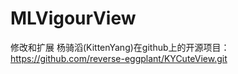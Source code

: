 # MLVigourView
修改和扩展 杨骑滔(KittenYang)在github上的开源项目：https://github.com/reverse-eggplant/KYCuteView.git
